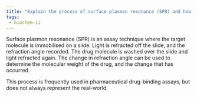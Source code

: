 ```yaml
---
title: "Explain the process of surface plasmon resonance (SPR) and how it is used to determine drug binding relationships. Discuss its limitations in representing real-world binding interactions. "
tags:
 - biochem-ii
---
```

Surface plasmon resonance (SPR) is an assay technique where the target molecule is immobilised on a slide. Light is refracted off the slide, and the refraction angle recorded. The drug molecule is washed over the slide and light refracted again. The change in refraction angle can be used to determine the molecular weight of the drug, and the change that has occurred.  

This process is frequently used in pharmaceutical drug-binding assays, but does not always represent the real-world.  
